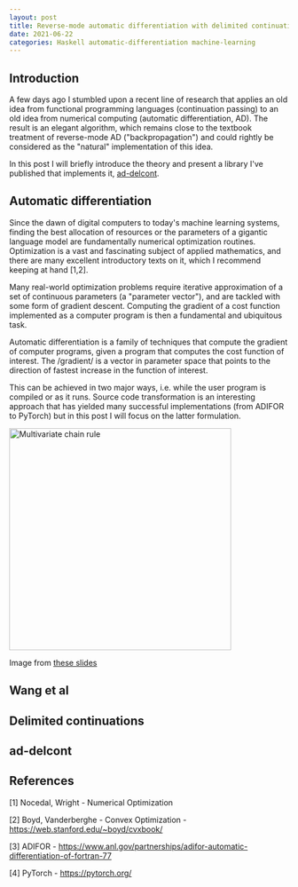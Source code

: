 ```yaml
---
layout: post
title: Reverse-mode automatic differentiation with delimited continuations
date: 2021-06-22
categories: Haskell automatic-differentiation machine-learning
---
```


## Introduction

A few days ago I stumbled upon a recent line of research that applies an old idea from functional programming languages (continuation passing) to an old idea from numerical computing (automatic differentiation, AD). The result is an elegant algorithm, which remains close to the textbook treatment of reverse-mode AD ("backpropagation") and could rightly be considered as the "natural" implementation of this idea.

In this post I will briefly introduce the theory and present a library I've published that implements it, [ad-delcont](https://hackage.haskell.org/package/ad-delcont).

## Automatic differentiation

Since the dawn of digital computers to today's machine learning systems, finding the best allocation of resources or the parameters of a gigantic language model are fundamentally numerical optimization routines. Optimization is a vast and fascinating subject of applied mathematics, and there are many excellent introductory texts on it, which I recommend keeping at hand [1,2].

Many real-world optimization problems require iterative approximation of a set of continuous parameters (a "parameter vector"), and are tackled with some form of gradient descent. Computing the gradient of a cost function implemented as a computer program is then a fundamental and ubiquitous task.

Automatic differentiation is a family of techniques that compute the gradient of computer programs, given a program that computes the cost function of interest. The /gradient/ is a vector in parameter space that points to the direction of fastest increase in the function of interest.

This can be achieved in two major ways, i.e. while the user program is compiled or as it runs. Source code transformation is an interesting approach that has yielded many successful implementations (from ADIFOR to PyTorch) but in this post I will focus on the latter formulation.




<img src="https://ocramz.github.io/images/ad-delcont-multi-chain-rule.png" alt="Multivariate chain rule" width="400"/>


Image from [these slides](http://www.math.ucsd.edu/~gptesler/20c/slides/20c_chainrule_f18-handout.pdf)


## Wang et al


## Delimited continuations


## ad-delcont


## References

[1] Nocedal, Wright - Numerical Optimization

[2] Boyd, Vanderberghe - Convex Optimization - https://web.stanford.edu/~boyd/cvxbook/

[3] ADIFOR - https://www.anl.gov/partnerships/adifor-automatic-differentiation-of-fortran-77

[4] PyTorch - https://pytorch.org/ 
